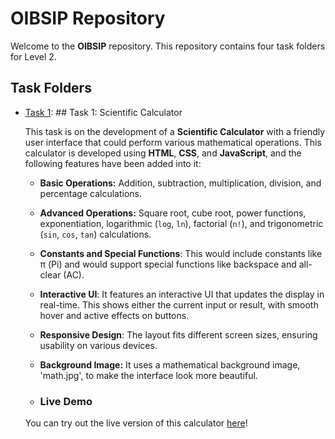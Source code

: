 # OIBSIP Repository

Welcome to the **OIBSIP** repository. This repository contains four task folders for Level 2.

## Task Folders

<ul>
  <li><a href="https://github.com/Ankit-Singh1234/OIBSIP/tree/main/TASK%201%20Calculator">Task 1</a>: ## Task 1: Scientific Calculator

This task is on the development of a **Scientific Calculator** with a friendly user interface that could perform various mathematical operations. This calculator is developed using **HTML**, **CSS**, and **JavaScript**, and the following features have been added into it:

- **Basic Operations:** Addition, subtraction, multiplication, division, and percentage calculations.
- **Advanced Operations:** Square root, cube root, power functions, exponentiation, logarithmic (`log`, `ln`), factorial (`n!`), and trigonometric (`sin`, `cos`, `tan`) calculations.
- **Constants and Special Functions**: This would include constants like π (Pi) and would support special functions like backspace and all-clear (AC).
- **Interactive UI**: It features an interactive UI that updates the display in real-time. This shows either the current input or result, with smooth hover and active effects on buttons.
- **Responsive Design**: The layout fits different screen sizes, ensuring usability on various devices.
- **Background Image:** It uses a mathematical background image, 'math.jpg', to make the interface look more beautiful.

- ### Live Demo

You can try out the live version of this calculator [here](https://ankit-singh1234.github.io/OIBSIP/TASK%201%20Calculator/)!



</li>
